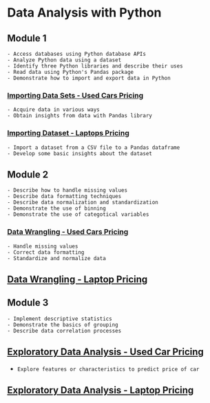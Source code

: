 # Data Analysis with Python

## Module 1

    - Access databases using Python database APIs
    - Analyze Python data using a dataset
    - Identify three Python libraries and describe their uses
    - Read data using Python's Pandas package
    - Demonstrate how to import and export data in Python

### [Importing Data Sets - Used Cars Pricing](https://github.com/shadowdk3/IBM-Data-Analyst-Professional-Certificate/blob/main/IBM_data_analysis_with_python/Module1/DA0101EN-Review-Introduction-20231003-1696291200.jupyterlite.ipynb)

    - Acquire data in various ways
    - Obtain insights from data with Pandas library

### [Importing Dataset - Laptops Pricing](https://github.com/shadowdk3/IBM-Data-Analyst-Professional-Certificate/blob/main/IBM_data_analysis_with_python/Module1/Practice_data_loading.jupyterlite.ipynb)

    - Import a dataset from a CSV file to a Pandas dataframe
    - Develop some basic insights about the dataset

## Module 2

    - Describe how to handle missing values
    - Describe data formatting techniques
    - Describe data normalization and standardization
    - Demonstrate the use of binning
    - Demonstrate the use of categotical variables

### [Data Wrangling - Used Cars Pricing](https://github.com/shadowdk3/IBM-Data-Analyst-Professional-Certificate/blob/main/IBM_data_analysis_with_python/Module2/DA0101EN-2-Review-Data-Wrangling-20231003-1696291200.jupyterlite.ipynb)

    - Handle missing values
    - Correct data formatting
    - Standardize and normalize data

## [Data Wrangling - Laptop Pricing](https://github.com/shadowdk3/IBM-Data-Analyst-Professional-Certificate/blob/main/IBM_data_analysis_with_python/Module2/practice_data_wrangling.jupyterlite.ipynb)

## Module 3

    - Implement descriptive statistics
    - Demonstrate the basics of grouping
    - Describe data correlation processes

## [Exploratory Data Analysis - Used Car Pricing](https://github.com/shadowdk3/IBM-Data-Analyst-Professional-Certificate/blob/main/IBM_data_analysis_with_python/Module3/Exploratory_data_analysis_cars.ipynb)

-     Explore features or characteristics to predict price of car

## [Exploratory Data Analysis - Laptop Pricing](https://github.com/shadowdk3/IBM-Data-Analyst-Professional-Certificate/blob/main/IBM_data_analysis_with_python/Module3/Exploratory_data_analysis.jupyterlite.ipynb)
